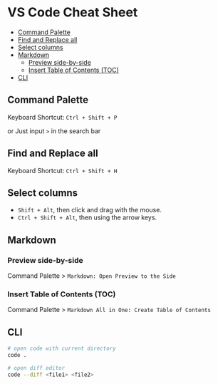 # VS Code Cheat Sheet

- [Command Palette](#command-palette)
- [Find and Replace all](#find-and-replace-all)
- [Select columns](#select-columns)
- [Markdown](#markdown)
  - [Preview side-by-side](#preview-side-by-side)
  - [Insert Table of Contents (TOC)](#insert-table-of-contents-toc)
- [CLI](#cli)

## Command Palette

Keyboard Shortcut: `Ctrl + Shift + P`

or Just input `>` in the search bar

## Find and Replace all

Keyboard Shortcut: `Ctrl + Shift + H`

## Select columns

- `Shift + Alt`, then click and drag with the mouse.
- `Ctrl + Shift + Alt`, then using the arrow keys.

## Markdown
### Preview side-by-side

Command Palette > `Markdown: Open Preview to the Side`

### Insert Table of Contents (TOC)

Command Palette > `Markdown All in One: Create Table of Contents`

## CLI

```bash
# open code with current directory
code .

# open diff editor
code --diff <file1> <file2>
```
